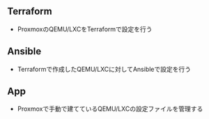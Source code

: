 ## Terraform
- ProxmoxのQEMU/LXCをTerraformで設定を行う

## Ansible
- Terraformで作成したQEMU/LXCに対してAnsibleで設定を行う

## App
- Proxmoxで手動で建てているQEMU/LXCの設定ファイルを管理する

